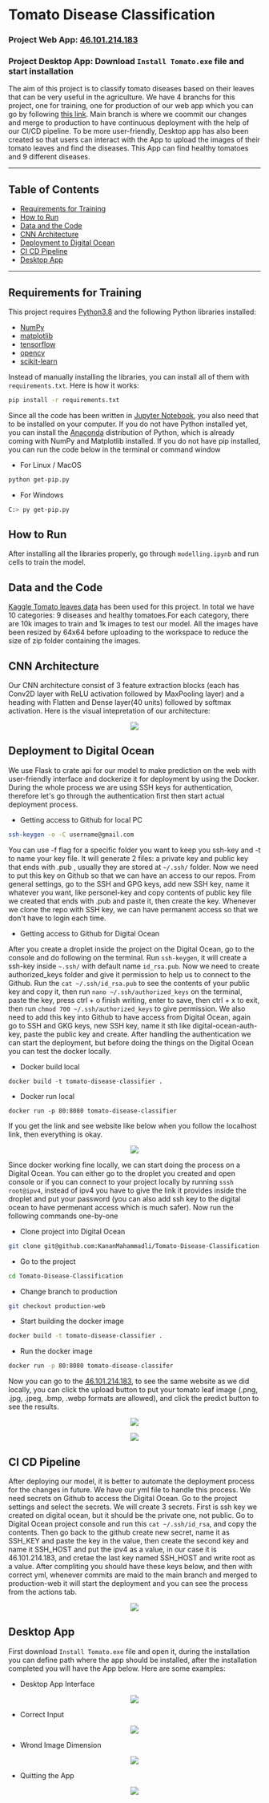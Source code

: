 # Tomato Disease Classification

### Project Web App: [46.101.214.183](46.101.214.183)

### Project Desktop App: Download `Install Tomato.exe` file and start installation

The aim of this project is to classify tomato diseases based on their leaves that can be very useful in the agriculture. We have 4 branchs for this project, one for training, one for production of our web app which you can go by following [this link](46.101.214.183). Main branch is where we coommit our changes and merge to production to have continuous deployment with the help of our CI/CD pipeline. To be more user-friendly, Desktop app has also been created so that users can interact with the App to upload the images of their tomato leaves and find the diseases. This App can find healthy tomatoes and 9 different diseases.

---

## Table of Contents

- [Requirements for Training](#requirements-for-training)
- [How to Run](#how-to-run)
- [Data and the Code](#data-and-the-code)
- [CNN Architecture](#cnn-architecture)
- [Deployment to Digital Ocean](#deployment-to-digital-ocean)
- [CI CD Pipeline](#ci-cd-pipeline)
- [Desktop App](#desktop-app)

---

## Requirements for Training

This project requires [Python3.8](https://www.python.org/downloads/release/python-380/) and the following Python libraries installed:

- [NumPy](https://numpy.org/)
- [matplotlib](https://matplotlib.org/)
- [tensorflow](https://www.tensorflow.org/)
- [opencv](https://opencv.org/)
- [scikit-learn](https://scikit-learn.org/stable/)

Instead of manually installing the libraries, you can install all of them with `requirements.txt`. Here is how it works:


```bash
pip install -r requirements.txt
```

Since all the code has been written in [Jupyter Notebook](http://jupyter.org/install.html), you also need that to be installed on your computer.
If you do not have Python installed yet, you can install the [Anaconda](https://www.anaconda.com/download/) distribution of Python, which is already coming with NumPy and Matplotlib installed.
If you do not have pip installed, you can run the code below in the terminal or command window

- For Linux / MacOS

```bash
python get-pip.py
```

- For Windows

```bash
C:> py get-pip.py
```

## How to Run

After installing all the libraries properly, go through `modelling.ipynb` and run cells to train the model.

## Data and the Code

[Kaggle Tomato leaves data](https://www.kaggle.com/kaustubhb999/tomatoleaf) has been used for this project. In total we have 10 categories: 9 diseases and healthy tomatoes.For each category, there are 10k images to train and 1k images to test our model. All the images have been resized by 64x64 before uploading to the workspace to reduce the size of zip folder containing the images.



## CNN Architecture

Our CNN architecture consist of 3 feature extraction blocks (each has Conv2D layer with ReLU activation followed by MaxPooling layer) and a heading with Flatten and Dense layer(40 units) followed by softmax activation. Here is the visual intepretation of our architecture:


<p align="center">
  <img src = ./photos/model_architecture.png>
</p>

## Deployment to Digital Ocean

We use Flask to crate api for our model to make prediction on the web with user-friendly interface and dockerize it for deployment by using the Docker. During the whole process we are using SSH keys for authentication, therefore let's go through the authentication first then start actual deployment process.



- Getting access to Github for local PC

 

```bash
ssh-keygen -o -C username@gmail.com
```

You can use -f flag for a specific folder you want to keep you ssh-key and -t to name your key file. It will generate 2 files: a private key and public key that ends with .pub
, usually they are stored at `~/.ssh/` folder. Now we need to put this key on Github so that we can have an access to our repos. From general settings, go to the SSH and GPG keys, add new SSH key, name it whatever you want, like personel-key and copy contents of public key file we created that ends with .pub and paste it, then create the key. Whenever we clone the repo with SSH key, we can have permanent access so that we don't have to login each time.

- Getting access to Github for Digital Ocean

After you create a droplet inside the project on the Digital Ocean, go to the console and do following on the terminal. Run `ssh-keygen`, it will create a ssh-key inside `~.ssh/` with default name `id_rsa.pub`. Now we need to create authorized_keys folder and give it permission to help us to connect to the Github. Run the `cat ~/.ssh/id_rsa.pub` to see the contents of your public key and copy it, then run `nano ~/.ssh/authorized_keys` on the terminal, paste the key, press ctrl + o finish writing, enter to save, then ctrl + x to exit, then run `chmod 700 ~/.ssh/authorized_keys` to give permission. We also need to add this key into Github to have access from Digital Ocean, again go to SSH and GKG keys, new SSH key, name it sth like digital-ocean-auth-key, paste the public key and create. 
After handling the authentication we can start the deployment, but before doing the things on the Digital Ocean you can test the docker locally.

- Docker build local
  

`docker build -t tomato-disease-classifier .`

- Docker run local
  

`docker run -p 80:8080 tomato-disease-classifier`


If you get the link and see website like below when you follow the localhost link, then everything is okay.

<p align="center">
  <img src = ./photos/local_web.png>
</p>

Since docker working fine locally, we can start doing the process on a Digital Ocean. You can either go to the droplet you created and open console or if you can connect to your project locally by running ```sssh root@ipv4```, instead of ipv4 you have to give the link it provides inside the droplet and put your password (you can also add ssh key to the digital ocean to have permenant access which is much safer). Now run the following commands one-by-one



- Clone project into Digital Ocean



```bash
git clone git@github.com:KananMahammadli/Tomato-Disease-Classification.git
```



- Go to the project



```bash
cd Tomato-Disease-Classification
```



- Change branch to production



```bash
git checkout production-web
```



- Start building the docker image



```bash
docker build -t tomato-disease-classifier .
```



- Run the docker image



```bash
docker run -p 80:8080 tomato-disease-classifer
```



Now you can go to the [46.101.214.183](46.101.214.183), to see the same website as we did locally, you can click the upload button to put your tomato leaf image (.png, .jpg, .jpeg, .bmp, .webp formats are allowed), and click the predict button to see the results.


<p align="center">
  <img src = ./photos/web1.png>
</p>
<p align="center">
  <img src = ./photos/web2.png>
</p>

## CI CD Pipeline

After deploying our model, it is better to automate the deployment process for the changes in future. We have our yml file to handle this process. We need secrets on Github to access the Digital Ocean. Go to the project settings and select the secrets. We will create 3 secrets. First is ssh key we created on digital ocean, but it should be the private one, not public. Go to Digital Ocean project console and run this `cat ~/.ssh/id_rsa`, and copy the contents. Then go back to the github create new secret, name it as SSH_KEY and paste the key in the value, then create the second key and name it SSH_HOST and put the ipv4 as a value, in our case it is 46.101.214.183, and cretae the last key named SSH_HOST and write root as a value. After compliting you should have these keys below, and then with correct yml, whenever commits are maid to the main branch and merged to production-web it will start the deployment and you can see the process from the actions tab.

<p align="center">
  <img src = ./photos/keys.png>
</p>

## Desktop App

First download `Install Tomato.exe` file and open it, during the installation you can define path where the app should be installed, after the installation completed you will have the App below. Here are some examples:

- Desktop App Interface

<p align="center">
  <img src = ./photos/desk1.png>
</p>

- Correct Input
<p align="center">
  <img src = ./photos/desk2.png>
</p>

- Wrond Image Dimension

<p align="center">
  <img src = ./photos/desk3.png>
</p>

- Quitting the App

<p align="center">
  <img src = ./photos/desk4.png>
</p>
